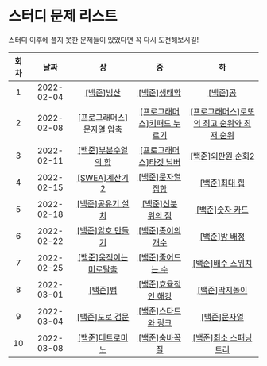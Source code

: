 # 스터디 문제 리스트      
스터디 이후에 풀지 못한 문제들이 있었다면 꼭 다시 도전해보시길!



회차 | 날짜 | 상 | 중 | 하
|:---:|:---------------:|:---------------:|:---------------:|:---------------:|
| 1 | 2022-02-04 | [[백준]빙산](https://www.acmicpc.net/problem/2573) | [[백준]생태학](https://www.acmicpc.net/problem/4358) | [[백준]공](https://www.acmicpc.net/problem/1547) |
| 2 | 2022-02-08 | [[프로그래머스]문자열 압축](https://programmers.co.kr/learn/courses/30/lessons/60057?language=java) | [[프로그래머스]키패드 누르기](https://programmers.co.kr/learn/courses/30/lessons/67256) | [[프로그래머스]로또의 최고 순위와 최저 순위](https://programmers.co.kr/learn/courses/30/lessons/77484?language=java) |
| 3 | 2022-02-11 | [[백준]부분수열의 합](https://www.acmicpc.net/problem/10971) | [[프로그래머스]타겟 넘버](https://programmers.co.kr/learn/courses/30/lessons/43165) | [[백준]외판원 순회2](https://www.acmicpc.net/problem/1182) |
| 4 | 2022-02-15 | [[SWEA]계산기2](https://swexpertacademy.com/main/code/problem/problemDetail.do?contestProbId=AV14nnAaAFACFAYD) | [[백준]문자열 집합](https://www.acmicpc.net/problem/14425) | [[백준]최대 힙](https://www.acmicpc.net/problem/11279)|
| 5 | 2022-02-18 | [[백준]공유기 설치](https://www.acmicpc.net/problem/2110) | [[백준]선분 위의 점](https://www.acmicpc.net/problem/11663) | [[백준]숫자 카드](https://www.acmicpc.net/problem/10815) |
| 6 | 2022-02-22 | [[백준]암호 만들기](https://www.acmicpc.net/problem/1759) | [[백준]종이의 개수](https://www.acmicpc.net/problem/1780) | [[백준]방 배정](https://www.acmicpc.net/problem/13300) |
| 7 | 2022-02-25 | [[백준]움직이는 미로탈출](https://www.acmicpc.net/problem/16954) | [[백준]줄어드는 수](https://www.acmicpc.net/problem/1174) | [[백준]배수 스위치](https://www.acmicpc.net/problem/12927) |
| 8 | 2022-03-01 | [[백준]뱀](https://www.acmicpc.net/problem/3190) | [[백준]효율적인 해킹](https://www.acmicpc.net/problem/1325) | [[백준]딱지놀이](https://www.acmicpc.net/problem/14696) |
| 9 | 2022-03-04 | [[백준]도로 검문](https://www.acmicpc.net/problem/2307) | [[백준]스타트와 링크](https://www.acmicpc.net/problem/14889) | [[백준]문자열](https://www.acmicpc.net/problem/1120) |
| 10 | 2022-03-08 | [[백준]테트로미노](https://www.acmicpc.net/problem/14500) | [[백준]숨바꼭질](https://www.acmicpc.net/problem/1697) | [[백준]최소 스패닝 트리](https://www.acmicpc.net/problem/1197) |

